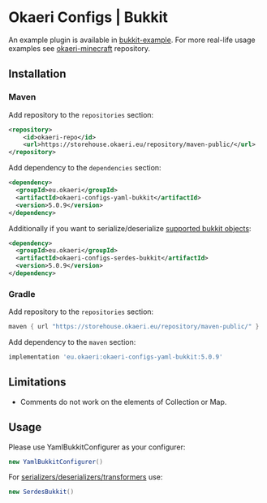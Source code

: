 # Okaeri Configs | Bukkit

An example plugin is available in [bukkit-example](https://github.com/OkaeriPoland/okaeri-configs/tree/master/yaml-bukkit-example). For more real-life usage examples
see [okaeri-minecraft](https://github.com/OkaeriPoland/okaeri-minecraft) repository.

## Installation

### Maven

Add repository to the `repositories` section:

```xml
<repository>
    <id>okaeri-repo</id>
    <url>https://storehouse.okaeri.eu/repository/maven-public/</url>
</repository>
```

Add dependency to the `dependencies` section:

```xml
<dependency>
  <groupId>eu.okaeri</groupId>
  <artifactId>okaeri-configs-yaml-bukkit</artifactId>
  <version>5.0.9</version>
</dependency>
```

Additionally if you want to serialize/deserialize [supported bukkit objects](https://github.com/OkaeriPoland/okaeri-configs/tree/master/serdes-bukkit):

```xml
<dependency>
  <groupId>eu.okaeri</groupId>
  <artifactId>okaeri-configs-serdes-bukkit</artifactId>
  <version>5.0.9</version>
</dependency>
```

### Gradle

Add repository to the `repositories` section:

```groovy
maven { url "https://storehouse.okaeri.eu/repository/maven-public/" }
```

Add dependency to the `maven` section:

```groovy
implementation 'eu.okaeri:okaeri-configs-yaml-bukkit:5.0.9'
```

## Limitations

- Comments do not work on the elements of Collection or Map.

## Usage

Please use YamlBukkitConfigurer as your configurer:

```java
new YamlBukkitConfigurer()
```

For [serializers/deserializers/transformers](https://github.com/OkaeriPoland/okaeri-configs/tree/master/serdes-bukkit) use:

```java
new SerdesBukkit()
```
